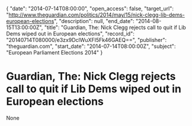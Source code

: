 {
  "date": "2014-07-14T08:00:00", 
  "open_access": false, 
  "target_url": "http://www.theguardian.com/politics/2014/may/15/nick-clegg-lib-dems-european-elections", 
  "description": null, 
  "end_date": "2014-08-15T13:00:00Z", 
  "title": "Guardian, The: Nick Clegg rejects call to quit if Lib Dems wiped out in European elections", 
  "record_id": "20140714T080000/e3zx9DclWuXFI5Fk46GAEQ==", 
  "publisher": "theguardian.com", 
  "start_date": "2014-07-14T08:00:00Z", 
  "subject": "European Parliament Elections 2014"
}

# Guardian, The: Nick Clegg rejects call to quit if Lib Dems wiped out in European elections

None